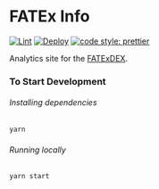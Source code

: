 # FATEx Info

[![Lint](https://github.com/FATEx-DAO/fatex-dex-info/workflows/Lint/badge.svg)](https://github.com/FATEx-DAO/fatex-dex-info/actions?query=workflow%3ALint)
[![Deploy](https://github.com/FATEx-DAO/fatex-dex-info/workflows/Deploy/badge.svg)](https://github.com/FATEx-DAO/fatex-dex-info/actions?query=workflow%3ADeploy)
[![code style: prettier](https://img.shields.io/badge/code_style-prettier-ff69b4.svg?style=flat-square)](https://github.com/prettier/prettier)

Analytics site for the [FATExDEX](https://fatex.io).

### To Start Development

###### Installing dependencies
```bash
yarn
```

###### Running locally
```bash
yarn start
```
